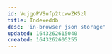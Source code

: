 ```yaml
---
id: VujgoPVSufp2tcwwZK5zl
title: Indexeddb
desc: 'in-browser json storage'
updated: 1643262615040
created: 1643262605255
---
```


